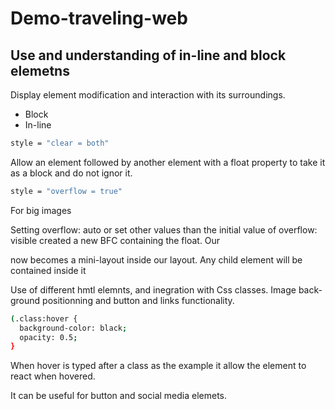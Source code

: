 # Demo-traveling-web

## Use and understanding of in-line and block elemetns

Display element modification and interaction with its surroundings.

- Block
- In-line

```sh
style = "clear = both"
```

Allow an element followed by another element with a float property to take it as a block and do not ignor it.

```sh
style = "overflow = true"
```

For big images

Setting overflow: auto or set other values than the initial value of overflow: visible created a new BFC containing the float. Our <div> now becomes a mini-layout inside our layout. Any child element will be contained inside it

Use of different hmtl elemnts, and inegration with Css classes.
Image back-ground positionning and button and links functionality.

```sh
(.class:hover {
  background-color: black;
  opacity: 0.5;
}
```

When hover is typed after a class as the example it allow the element to react when hovered.

It can be useful for button and social media elemets.
